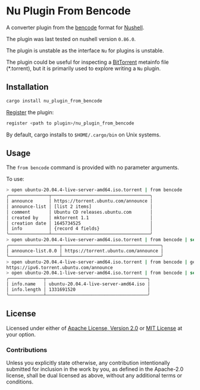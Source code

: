 # Nu Plugin From Bencode

A converter plugin from the [bencode][bep_0003] format for [Nushell][nushell].

The plugin was last tested on nushell version `0.86.0`.

The plugin is unstable as the interface `Nu` for plugins is unstable.

The plugin could be useful for inspecting a [BitTorrent][bittorrent] metainfo
file (*.torrent), but it is primarily used to explore writing a `Nu` plugin.

## Installation

```sh
cargo install nu_plugin_from_bencode
```

[Register][nushell_register] the plugin:

```sh
register <path to plugin>/nu_plugin_from_bencode
```

By default, cargo installs to `$HOME/.cargo/bin` on Unix systems.

## Usage

The `from bencode` command is provided with no parameter arguments.

To use:

```sh
> open ubuntu-20.04.4-live-server-amd64.iso.torrent | from bencode
╭───────────────┬─────────────────────────────────────╮
│ announce      │ https://torrent.ubuntu.com/announce │
│ announce-list │ [list 2 items]                      │
│ comment       │ Ubuntu CD releases.ubuntu.com       │
│ created by    │ mktorrent 1.1                       │
│ creation date │ 1645734525                          │
│ info          │ {record 4 fields}                   │
╰───────────────┴─────────────────────────────────────╯
> open ubuntu-20.04.4-live-server-amd64.iso.torrent | from bencode | select announce-list.0.0
╭───────────────────┬─────────────────────────────────────╮
│ announce-list.0.0 │ https://torrent.ubuntu.com/announce │
╰───────────────────┴─────────────────────────────────────╯
> open ubuntu-20.04.4-live-server-amd64.iso.torrent | from bencode | get announce-list.1.0
https://ipv6.torrent.ubuntu.com/announce
> open ubuntu-20.04.1-live-server-amd64.iso.torrent | from bencode | select info.name info.length
╭─────────────┬──────────────────────────────────────╮
│ info.name   │ ubuntu-20.04.4-live-server-amd64.iso │
│ info.length │ 1331691520                           │
╰─────────────┴──────────────────────────────────────╯
```

## License

Licensed under either of [Apache License, Version 2.0][LICENSE_APACHE] or [MIT
License][LICENSE_MIT] at your option.

### Contributions

Unless you explicitly state otherwise, any contribution intentionally submitted
for inclusion in the work by you, as defined in the Apache-2.0 license, shall be
dual licensed as above, without any additional terms or conditions.

[LICENSE_APACHE]: LICENSE-APACHE
[LICENSE_MIT]: LICENSE-MIT
[bep_0003]: http://bittorrent.org/beps/bep_0003.html
[nushell]: https://www.nushell.sh/
[bittorrent]: http://bittorrent.org/
[nushell_register]: https://www.nushell.sh/book/plugins.html#adding-a-plugin
